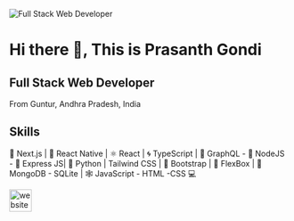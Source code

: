 ![Full Stack Web Developer ](https://i.ibb.co/fd80D7f/coding-concept-illustration-114360-115523-1.jpg)

# Hi there 👋, This is Prasanth Gondi
## Full Stack Web Developer 


From Guntur, Andhra Pradesh, India

## Skills

🔼 Next.js | 📱 React Native | ⚛ React | 🌀 TypeScript | 📡 GraphQL - 🧿 NodeJS - 🚄 Express JS| 🐍 Python | Tailwind CSS | 👢 Bootstrap | 💪 FlexBox | 💾 MongoDB - SQLite | 🕸 JavaScript - HTML -CSS 💻

[<img src='https://cdn.jsdelivr.net/npm/simple-icons@3.0.1/icons/icloud.svg' alt='website' height='40'>](https://prasanthgondiportfolio.netlify.app/)  
